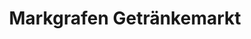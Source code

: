 ---
title: "Markgrafen Getränkemarkt"
url: /geisenhausen/markgrafen-getraenkemarkt/
shop: Getränke
---